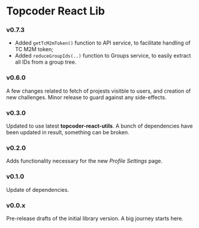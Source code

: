 # Topcoder React Lib

### v0.7.3
- Added `getTcM2mToken()` function to API service, to facilitate handling of
  TC M2M token;
- Added `reduceGroupIds(..)` function to Groups service, to easily extract all
  IDs from a group tree.

### v0.6.0
A few changes related to fetch of projests visitble to users, and creation of
new challenges. Minor release to guard against any side-effects.

### v0.3.0
Updated to use latest **topcoder-react-utils**. A bunch of dependencies have
been updated in result, something can be broken.

### v0.2.0
Adds functionality necessary for the new *Profile Settings* page.

### v0.1.0
Update of dependencies.

### v0.0.x
Pre-release drafts of the initial library version. A big journey starts here.
